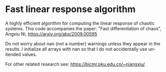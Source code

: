 # Fast linear response algorithm

A highly efficient algorithm for computing the linear response of chaotic systems. This code accompanies the paper: "Fast differentiation of chaos", Angxiu Ni, https://arxiv.org/abs/2009.00595

Do not worry about nan (not a number) warnings unless they appear in the results. I initialize all arrays with nan so that I do not accidentally use un-itended values.

For other related research see: https://bicmr.pku.edu.cn/~niangxiu/
